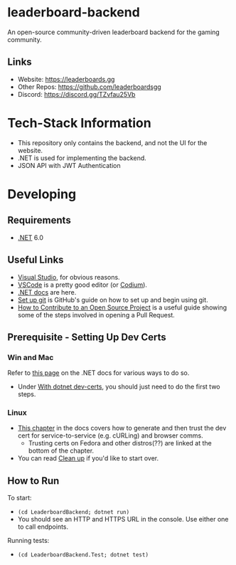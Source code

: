 # leaderboard-backend
An open-source community-driven leaderboard backend for the gaming community.

## Links
- Website: https://leaderboards.gg
- Other Repos: https://github.com/leaderboardsgg
- Discord: https://discord.gg/TZvfau25Vb

# Tech-Stack Information
- This repository only contains the backend, and not the UI for the website.
- .NET is used for implementing the backend.
- JSON API with JWT Authentication

# Developing
## Requirements
- [.NET](https://dotnet.microsoft.com/en-us/download) 6.0

## Useful Links
- [Visual Studio](https://visualstudio.microsoft.com/downloads), for obvious reasons.
- [VSCode](https://code.visualstudio.com/download) is a pretty good editor (or [Codium](https://vscodium.com/)).
- [.NET docs](https://docs.microsoft.com/en-us/dotnet/core/get-started) are here.
- [Set up git](https://docs.github.com/en/get-started/quickstart/set-up-git) is GitHub's guide on how to set up and begin using git.
- [How to Contribute to an Open Source Project](https://opensource.guide/how-to-contribute/#opening-a-pull-request) is a useful guide showing some of the steps involved in opening a Pull Request.

## Prerequisite - Setting Up Dev Certs
### Win and Mac
Refer to [this page](https://docs.microsoft.com/en-us/dotnet/core/additional-tools/self-signed-certificates-guide#create-a-self-signed-certificate) on the .NET docs for various ways to do so.
- Under [With dotnet dev-certs](https://docs.microsoft.com/en-us/dotnet/core/additional-tools/self-signed-certificates-guide#create-a-self-signed-certificate), you should just need to do the first two steps.

### Linux
- [This chapter](https://docs.microsoft.com/en-us/aspnet/core/security/enforcing-ssl?view=aspnetcore-6.0&tabs=visual-studio#trust-https-certificate-on-linux) in the docs covers how to generate and then trust the dev cert for service-to-service (e.g. cURLing) and browser comms.
  - Trusting certs on Fedora and other distros(??) are linked at the bottom of the chapter.
- You can read [Clean up](https://docs.microsoft.com/en-us/dotnet/core/additional-tools/self-signed-certificates-guide#clean-up) if you'd like to start over.

## How to Run
To start:
- `(cd LeaderboardBackend; dotnet run)`
- You should see an HTTP and HTTPS URL in the console. Use either one to call endpoints.

Running tests:
- `(cd LeaderboardBackend.Test; dotnet test)`

<!-- TODO: Update these with .NET equivalents
Running tests with coverage:
- `make test`

Running tests with race detection (requires `gcc`):
- `make test_race`

Running benchmarks:
- `make bench`
-->

